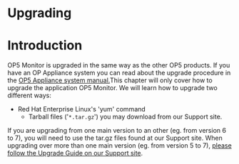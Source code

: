 # Upgrading

# Introduction

OP5 Monitor is upgraded in the same way as the other OP5 products. If you have an OP Appliance system you can read about the upgrade procedure in the [OP5 Appliance system manual.](https://kb.op5.com/display/APSDOC)This chapter will only cover how to upgrade the application OP5 Monitor. We will learn how to upgrade two different ways:

- Red Hat Enterprise Linux's 'yum' command
  - Tarball files ('`*.tar.gz`') you may download from our Support site.

If you are upgrading from one main version to an other (eg. from version 6 to 7), you will need to use the tar.gz files found at our Support site. When upgrading over more than one main version (eg. from version 5 to 7), [please follow the Upgrade Guide on our Support site](https://kb.op5.com/x/BoIK).

